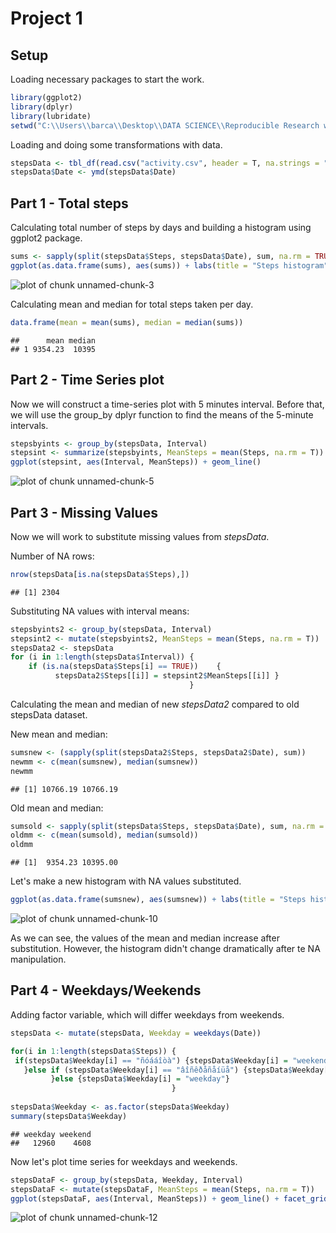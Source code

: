 Project 1
=========

## Setup

Loading necessary packages to start the work.

```r
library(ggplot2)
library(dplyr)
library(lubridate)
setwd("C:\\Users\\barca\\Desktop\\DATA SCIENCE\\Reproducible Research week 2") # Change to your WD if necessary. 
```

Loading and doing some transformations with data.


```r
stepsData <- tbl_df(read.csv("activity.csv", header = T, na.strings = "NA", col.names = c("Steps", "Date", "Interval")))
stepsData$Date <- ymd(stepsData$Date)
```
## Part 1 - Total steps
Calculating total number of steps by days and building a histogram using ggplot2 package.


```r
sums <- sapply(split(stepsData$Steps, stepsData$Date), sum, na.rm = TRUE)
ggplot(as.data.frame(sums), aes(sums)) + labs(title = "Steps histogram", x = "Total steps per day", y = "Frequency") + geom_histogram(bins = 15)
```

![plot of chunk unnamed-chunk-3](figure/unnamed-chunk-3-1.png)

Calculating mean and median for total steps taken per day. 

```r
data.frame(mean = mean(sums), median = median(sums))
```

```
##      mean median
## 1 9354.23  10395
```


## Part 2 - Time Series plot
Now we will construct a time-series plot with 5 minutes interval. Before that, we will use the group_by dplyr function to find the means of the 5-minute intervals.


```r
stepsbyints <- group_by(stepsData, Interval)
stepsint <- summarize(stepsbyints, MeanSteps = mean(Steps, na.rm = T))
ggplot(stepsint, aes(Interval, MeanSteps)) + geom_line()
```

![plot of chunk unnamed-chunk-5](figure/unnamed-chunk-5-1.png)



## Part 3 - Missing Values
Now we will work to substitute missing values from *stepsData*.

Number of NA rows:

```r
nrow(stepsData[is.na(stepsData$Steps),])
```

```
## [1] 2304
```
Substituting NA values with interval means:

```r
stepsbyints2 <- group_by(stepsData, Interval)
stepsint2 <- mutate(stepsbyints2, MeanSteps = mean(Steps, na.rm = T))
stepsData2 <- stepsData
for (i in 1:length(stepsData$Interval)) {
    if (is.na(stepsData$Steps[i] == TRUE))    {
          stepsData2$Steps[[i]] = stepsint2$MeanSteps[[i]] }
                                        }
```

Calculating the mean and median of new *stepsData2* compared to old stepsData dataset.

New mean and median:

```r
sumsnew <- (sapply(split(stepsData2$Steps, stepsData2$Date), sum))
newmm <- c(mean(sumsnew), median(sumsnew))
newmm
```

```
## [1] 10766.19 10766.19
```
Old mean and median:

```r
sumsold <- sapply(split(stepsData$Steps, stepsData$Date), sum, na.rm = TRUE)
oldmm <- c(mean(sumsold), median(sumsold))
oldmm
```

```
## [1]  9354.23 10395.00
```

Let's make a new histogram with NA values substituted. 

```r
ggplot(as.data.frame(sumsnew), aes(sumsnew)) + labs(title = "Steps histogram", x = "Total steps per day", y = "Frequency") + geom_histogram(bins = 15)
```

![plot of chunk unnamed-chunk-10](figure/unnamed-chunk-10-1.png)

As we can see, the values of the mean and median increase after substitution. However, the histogram didn't change dramatically after te NA manipulation.

## Part 4 - Weekdays/Weekends

Adding factor variable, which will differ weekdays from weekends.


```r
stepsData <- mutate(stepsData, Weekday = weekdays(Date))

for(i in 1:length(stepsData$Steps)) {
 if(stepsData$Weekday[i] == "ñóááîòà") {stepsData$Weekday[i] = "weekend"
   }else if (stepsData$Weekday[i] == "âîñêðåñåíüå") {stepsData$Weekday[i]                                                      = "weekend"
         }else {stepsData$Weekday[i] = "weekday"}
                                    }
        
stepsData$Weekday <- as.factor(stepsData$Weekday)
summary(stepsData$Weekday)
```

```
## weekday weekend 
##   12960    4608
```

Now let's plot time series for weekdays and weekends.

```r
stepsDataF <- group_by(stepsData, Weekday, Interval)
stepsDataF <- mutate(stepsDataF, MeanSteps = mean(Steps, na.rm = T))
ggplot(stepsDataF, aes(Interval, MeanSteps)) + geom_line() + facet_grid( stepsDataF$Weekday ~.)
```

![plot of chunk unnamed-chunk-12](figure/unnamed-chunk-12-1.png)


